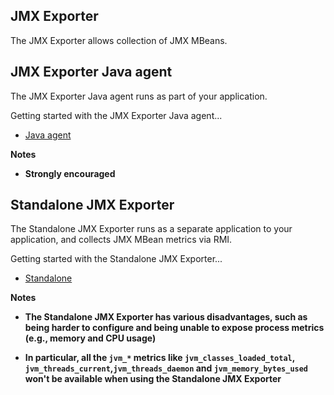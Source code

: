 JMX Exporter
---

The JMX Exporter allows collection of JMX MBeans.

## JMX Exporter Java agent

The JMX Exporter Java agent runs as part of your application.

Getting started with the JMX Exporter Java agent...

- [Java agent](java_agent/README.md)

**Notes**

- **Strongly encouraged**

## Standalone JMX Exporter

The Standalone JMX Exporter runs as a separate application to your application, and collects JMX MBean metrics via RMI. 

Getting started with the Standalone JMX Exporter...

- [Standalone](standalone/README.md)

**Notes**

- **The Standalone JMX Exporter has various disadvantages, such as being harder to configure and being unable to expose process metrics (e.g., memory and CPU usage)**


- **In particular, all the `jvm_*` metrics like `jvm_classes_loaded_total`, `jvm_threads_current`,`jvm_threads_daemon` and `jvm_memory_bytes_used` won't be available when using the Standalone JMX Exporter**